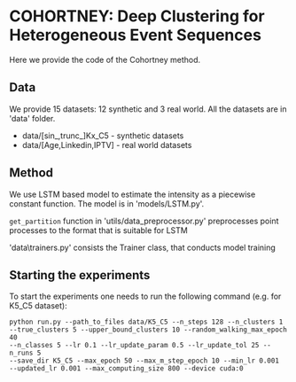 # COHORTNEY: Deep Clustering for Heterogeneous Event Sequences
Here we provide the code of the Cohortney method.
## Data
We provide 15 datasets: 12 synthetic and 3 real world. All the datasets are
in 'data' folder.
- data/[sin_,trunc_]Kx_C5 - synthetic datasets
- data/[Age,Linkedin,IPTV] - real world datasets
##  Method
We use LSTM based model to estimate the intensity as
a piecewise constant function. The model is in 'models/LSTM.py'.

```get_partition``` function in 'utils/data_preprocessor.py' preprocesses
point processes to the format that is suitable for LSTM

'data\trainers.py' consists the Trainer class, that conducts model training

## Starting the experiments
To start the experiments one needs to run the following command (e.g. for K5_C5
dataset):

```
python run.py --path_to_files data/K5_C5 --n_steps 128 --n_clusters 1
--true_clusters 5 --upper_bound_clusters 10 --random_walking_max_epoch 40
--n_classes 5 --lr 0.1 --lr_update_param 0.5 --lr_update_tol 25 --n_runs 5
--save_dir K5_C5 --max_epoch 50 --max_m_step_epoch 10 --min_lr 0.001
--updated_lr 0.001 --max_computing_size 800 --device cuda:0
```
